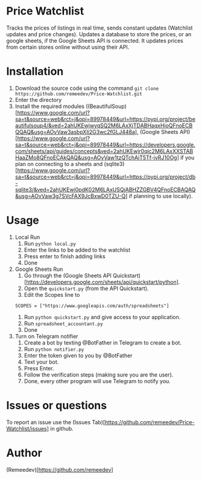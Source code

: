 # Price Watchlist

Tracks the prices of listings in real time, sends constant updates (Watchlist updates and price changes). Updates a database to store the prices, or an google sheets, if the Google Sheets API is connected. It updates prices from certain stores online without using their API.

# Installation

1. Download the source code using the command `git clone https://github.com/remeedev/Price-Watchlist.git`
1. Enter the directory
1. Install the required modules ((BeautifulSoup)[https://www.google.com/url?sa=t&source=web&rct=j&opi=89978449&url=https://pypi.org/project/beautifulsoup4/&ved=2ahUKEwjwyqSQ2M6LAxXjTDABHaqxHioQFnoECBQQAQ&usg=AOvVaw3asbpXIi2G3wc2fGLJ448a], (Google Sheets API)[https://www.google.com/url?sa=t&source=web&rct=j&opi=89978449&url=https://developers.google.com/sheets/api/guides/concepts&ved=2ahUKEwjr0qic2M6LAxXXSTABHaaZMo8QFnoECAkQAQ&usg=AOvVaw1tzQTchAiT5Tf-jvRJ10Og] if you plan on connecting to a sheets and (sqlite3)[https://www.google.com/url?sa=t&source=web&rct=j&opi=89978449&url=https://pypi.org/project/db-sqlite3/&ved=2ahUKEwi0pdK02M6LAxUSQjABHZZGBV4QFnoECBAQAQ&usg=AOvVaw3g7SVcFAX9JcBxwD0TZU-Q] if planning to use locally).

# Usage

1. Local Run
    1. Run `python local.py`
    1. Enter the links to be added to the watchlist
    1. Press enter to finish adding links
    1. Done
1. Google Sheets Run
    1. Go through the (Google Sheets API Quickstart)[https://developers.google.com/sheets/api/quickstart/python].
    1. Open the `quickstart.py` (from the API Quickstart).
    1. Edit the Scopes line to
    ```
    SCOPES = ["https://www.googleapis.com/auth/spreadsheets"]
    ```
    1. Run `python quickstart.py` and give access to your application.
    1. Run `spreadsheet_accountant.py`
    1. Done
1. Turn on Telegram notifier
    1. Create a bot by texting @BotFather in Telegram to create a bot.
    1. Run `python notifier.py`
    1. Enter the token given to you by @BotFather
    1. Text your bot.
    1. Press Enter.
    1. Follow the verification steps (making sure you are the user).
    1. Done, every other program will use Telegram to notify you.

# Issues or questions

To report an issue use the (Issues Tab)[https://github.com/remeedev/Price-Watchlist/issues] in github.

# Author

(Remeedev)[https://github.com/remeedev]
